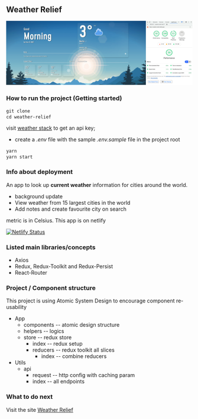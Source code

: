 ## Weather Relief
![app](./face.png)

### How to run the project (Getting started)
```shell
git clone
cd weather-relief
```
visit [weather stack](https://weatherstack.com/) to get an api key;
- create a _.env_ file with the sample _.env.sample_ file in the project root
```shell
yarn
yarn start
```
### Info about deployment
An app to look up **current weather** information for cities around the world.
- background update
- View weather from 15 largest cities in the world
- Add notes and create favourite city on search

metric is in Celsius.
This app is on netlify

[![Netlify Status](https://api.netlify.com/api/v1/badges/4df8a234-7901-40ab-a733-68f3eeb2b112/deploy-status)](https://app.netlify.com/sites/weather-relief/deploys)


### Listed main libraries/concepts
- Axios
- Redux, Redux-Toolkit and Redux-Persist
- React-Router

### Project / Component structure
This project is using Atomic System Design to encourage component re-usability

- App
  - components -- atomic design structure
  - helpers -- logics
  - store -- redux store
    - index -- redux setup
    - reducers -- redux toolkit
      all slices
      - index -- combine reducers
- Utils
  - api
    - request -- http config with caching param
    - index -- all endpoints

### What to do next
Visit the site [Weather Relief](https://weather-relief.netlify.app/)
